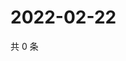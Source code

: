 # 2022-02-22

共 0 条

<!-- BEGIN WEIBO -->
<!-- 最后更新时间 Tue Feb 22 2022 20:17:08 GMT+0800 (China Standard Time) -->

<!-- END WEIBO -->
